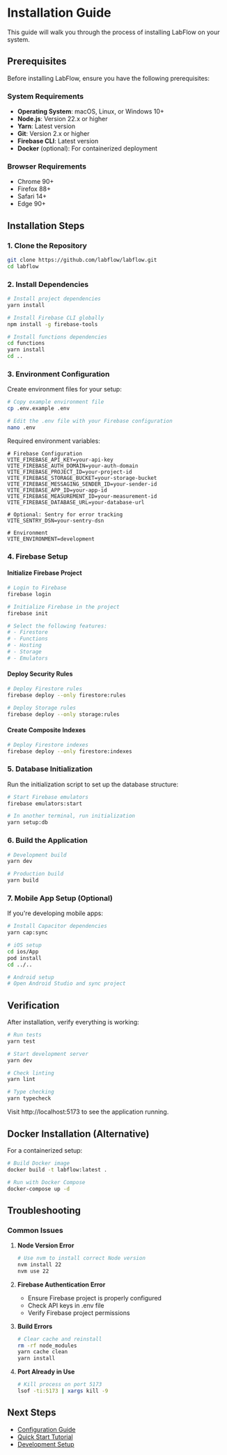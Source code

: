 # Installation Guide

This guide will walk you through the process of installing LabFlow on your system.

## Prerequisites

Before installing LabFlow, ensure you have the following prerequisites:

### System Requirements

- **Operating System**: macOS, Linux, or Windows 10+
- **Node.js**: Version 22.x or higher
- **Yarn**: Latest version
- **Git**: Version 2.x or higher
- **Firebase CLI**: Latest version
- **Docker** (optional): For containerized deployment

### Browser Requirements

- Chrome 90+
- Firefox 88+
- Safari 14+
- Edge 90+

## Installation Steps

### 1. Clone the Repository

```bash
git clone https://github.com/labflow/labflow.git
cd labflow
```

### 2. Install Dependencies

```bash
# Install project dependencies
yarn install

# Install Firebase CLI globally
npm install -g firebase-tools

# Install functions dependencies
cd functions
yarn install
cd ..
```

### 3. Environment Configuration

Create environment files for your setup:

```bash
# Copy example environment file
cp .env.example .env

# Edit the .env file with your Firebase configuration
nano .env
```

Required environment variables:

```env
# Firebase Configuration
VITE_FIREBASE_API_KEY=your-api-key
VITE_FIREBASE_AUTH_DOMAIN=your-auth-domain
VITE_FIREBASE_PROJECT_ID=your-project-id
VITE_FIREBASE_STORAGE_BUCKET=your-storage-bucket
VITE_FIREBASE_MESSAGING_SENDER_ID=your-sender-id
VITE_FIREBASE_APP_ID=your-app-id
VITE_FIREBASE_MEASUREMENT_ID=your-measurement-id
VITE_FIREBASE_DATABASE_URL=your-database-url

# Optional: Sentry for error tracking
VITE_SENTRY_DSN=your-sentry-dsn

# Environment
VITE_ENVIRONMENT=development
```

### 4. Firebase Setup

#### Initialize Firebase Project

```bash
# Login to Firebase
firebase login

# Initialize Firebase in the project
firebase init

# Select the following features:
# - Firestore
# - Functions
# - Hosting
# - Storage
# - Emulators
```

#### Deploy Security Rules

```bash
# Deploy Firestore rules
firebase deploy --only firestore:rules

# Deploy Storage rules
firebase deploy --only storage:rules
```

#### Create Composite Indexes

```bash
# Deploy Firestore indexes
firebase deploy --only firestore:indexes
```

### 5. Database Initialization

Run the initialization script to set up the database structure:

```bash
# Start Firebase emulators
firebase emulators:start

# In another terminal, run initialization
yarn setup:db
```

### 6. Build the Application

```bash
# Development build
yarn dev

# Production build
yarn build
```

### 7. Mobile App Setup (Optional)

If you're developing mobile apps:

```bash
# Install Capacitor dependencies
yarn cap:sync

# iOS setup
cd ios/App
pod install
cd ../..

# Android setup
# Open Android Studio and sync project
```

## Verification

After installation, verify everything is working:

```bash
# Run tests
yarn test

# Start development server
yarn dev

# Check linting
yarn lint

# Type checking
yarn typecheck
```

Visit http://localhost:5173 to see the application running.

## Docker Installation (Alternative)

For a containerized setup:

```bash
# Build Docker image
docker build -t labflow:latest .

# Run with Docker Compose
docker-compose up -d
```

## Troubleshooting

### Common Issues

1. **Node Version Error**
   ```bash
   # Use nvm to install correct Node version
   nvm install 22
   nvm use 22
   ```

2. **Firebase Authentication Error**
   - Ensure Firebase project is properly configured
   - Check API keys in .env file
   - Verify Firebase project permissions

3. **Build Errors**
   ```bash
   # Clear cache and reinstall
   rm -rf node_modules
   yarn cache clean
   yarn install
   ```

4. **Port Already in Use**
   ```bash
   # Kill process on port 5173
   lsof -ti:5173 | xargs kill -9
   ```

## Next Steps

- [Configuration Guide](./configuration.md)
- [Quick Start Tutorial](./quick-start.md)
- [Development Setup](../development/setup.md)